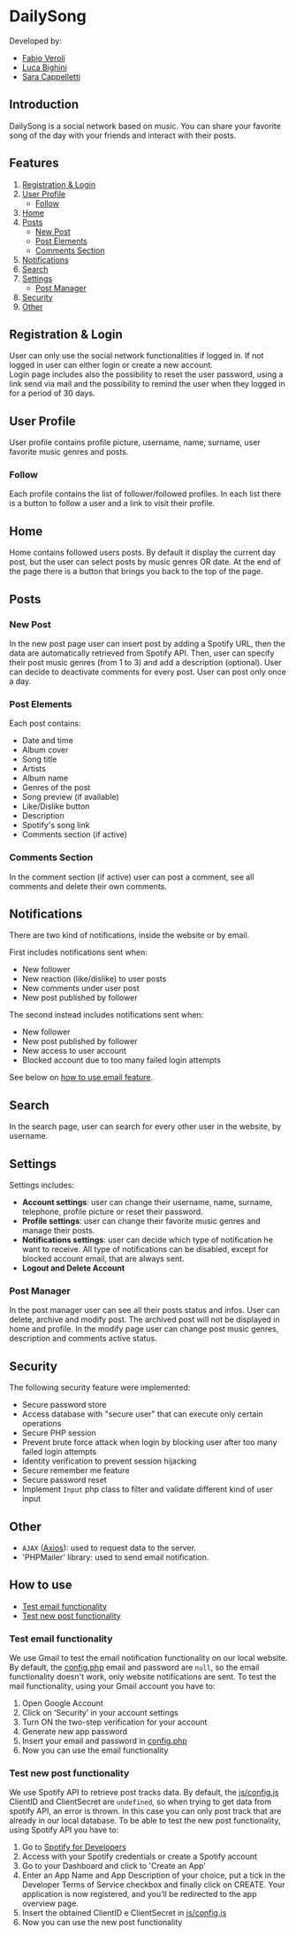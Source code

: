 # DailySong 

Developed by:
- [Fabio Veroli](https://github.com/Fab-Ver)
- [Luca Bighini](https://github.com/BigoLuca)
- [Sara Cappelletti](https://github.com/SaraCappelletti)

## Introduction

DailySong is a social network based on music.
You can share your favorite song of the day with your friends and interact with their posts. 

## Features

1. [Registration & Login](#registration--login)
2. [User Profile](#user-profile)
   - [Follow](#follow)
3. [Home](#home)
4. [Posts](#posts)
   - [New Post](#new-post)
   - [Post Elements](#post-elements)
   - [Comments Section](#comments-section)
5. [Notifications](#notifications)
6. [Search](#search)
7. [Settings](#settings)
   - [Post Manager](#post-manager)
8. [Security](#security)
9. [Other](#other)

## Registration & Login

User can only use the social network functionalities if logged in. If not logged in user can either login or create a new account.  
Login page includes also the possibility to reset the user password, using a link send via mail and the possibility to remind the user when they logged in for a period of 30 days. 

## User Profile

User profile contains profile picture, username, name, surname, user favorite music genres and posts.

### Follow

Each profile contains the list of follower/followed profiles. In each list there is a button to follow a user and a link to visit their profile. 

## Home

Home contains followed users posts. By default it display the current day post, but the user can select posts by music genres OR date. At the end of the page there is a button that brings you back to the top of the page.

## Posts

### New Post

In the new post page user can insert post by adding a Spotify URL, then the data are automatically retrieved from Spotify API. Then, user can specify their post music genres (from 1 to 3) and add a description (optional). User can decide to deactivate comments for every post. User can post only once a day.

### Post Elements

Each post contains: 
- Date and time
- Album cover
- Song title
- Artists
- Album name
- Genres of the post
- Song preview (if available)
- Like/Dislike button
- Description
- Spotify's song link
- Comments section (if active)

### Comments Section

In the comment section (if active) user can post a comment, see all comments and delete their own comments. 

## Notifications

There are two kind of notifications, inside the website or by email.  

First includes notifications sent when:
- New follower
- New reaction (like/dislike) to user posts
- New comments under user post
- New post published by follower  

The second instead includes notifications sent when:
- New follower
- New post published by follower
- New access to user account
- Blocked account due to too many failed login attempts

See below on [how to use email feature](#test-email-functionality). 

## Search

In the search page, user can search for every other user in the website, by username. 

## Settings

Settings includes:
- **Account settings**: user can change their username, name, surname, telephone, profile picture or reset their password.
- **Profile settings**: user can change their favorite music genres and manage their posts.
- **Notifications settings**: user can decide which type of notification he want to receive. All type of notifications can be disabled, except for blocked account email, that are always sent. 
- **Logout and Delete Account**

### Post Manager

In the post manager user can see all their posts status and infos. User can delete, archive and modify post. The archived post will not be displayed in home and profile. In the modify page user can change post music genres, description and comments active status. 

## Security

The following security feature were implemented:
- Secure password store
- Access database with "secure user" that can execute only certain operations 
- Secure PHP session
- Prevent brute force attack when login by blocking user after too many failed login attempts
- Identity verification to prevent session hijacking 
- Secure remember me feature
- Secure password reset
- Implement `Input` php class to filter and validate different kind of user input

## Other

- `AJAX` ([Axios](https://axios-http.com/)): used to request data to the server.
- 'PHPMailer' library: used to send email notification. 


## How to use
- [Test email functionality](#test-email-functionality)
- [Test new post functionality](#test-new-post-functionality)

### Test email functionality

We use Gmail to test the email notification functionality on our local website. By default, the [config.php](config.php) email and password are `null`, so the email functionality doesn't work, only website notifications are sent. To test the mail functionality, using your Gmail account you have to:
1. Open Google Account
2. Click on  ‘Security’ in your account settings
3. Turn ON the two-step verification for your account
4. Generate new app password
5. Insert your email and password in [config.php](config.php)
6. Now you can use the email functionality

### Test new post functionality

We use Spotify API to retrieve post tracks data. By default, the [js/config.js](js/config.js) ClientID and ClientSecret are `undefined`, so when trying to get data from spotify API, an error is thrown. In this case you can only post track that are already in our local database. To be able to test the new post functionality, using Spotify API you have to: 
1. Go to [Spotify for Developers](https://developer.spotify.com/)
2. Access with your Spotify credentials or create a Spotify account 
3. Go to your Dashboard and click to 'Create an App'
4. Enter an App Name and App Description of your choice, put a tick in the Developer Terms of Service checkbox and finally click on CREATE. Your application is now registered, and you’ll be redirected to the app overview page.
5. Insert the obtained ClientID e ClientSecret in [js/config.js](js/config.js)
6. Now you can use the new post functionality
